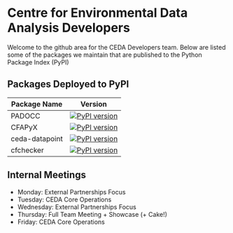 # Centre for Environmental Data Analysis Developers

Welcome to the github area for the CEDA Developers team. Below are listed some of the packages we maintain that are published to the Python Package Index (PyPI)

## Packages Deployed to PyPI

| Package Name | Version |
| ------------ | ------- |
| PADOCC       | [![PyPI version](https://badge.fury.io/py/padocc.svg)](https://pypi.python.org/pypi/padocc/) |
| CFAPyX       | [![PyPI version](https://badge.fury.io/py/cfapyx.svg)](https://pypi.python.org/pypi/cfapyx/) |
| ceda-datapoint | [![PyPI version](https://badge.fury.io/py/ceda-datapoint.svg)](https://pypi.python.org/pypi/ceda-datapoint/) |
| cfchecker | [![PyPI version](https://badge.fury.io/py/cfchecker.svg)](https://pypi.python.org/pypi/cfchecker/) |

## Internal Meetings
 - Monday: External Partnerships Focus
 - Tuesday: CEDA Core Operations
 - Wednesday: External Partnerships Focus
 - Thursday: Full Team Meeting + Showcase (+ Cake!)
 - Friday: CEDA Core Operations

